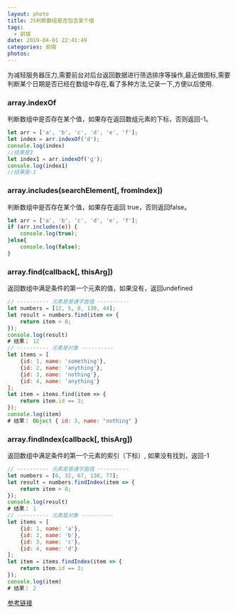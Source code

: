 ```yaml
---
layout: photo
title: JS判断数组是否包含某个值
tags:
  - 前端
date: 2019-04-01 22:41:49
categories: 前端
photos:
---
```

为减轻服务器压力,需要前台对后台返回数据进行筛选排序等操作,最近做图标,需要判断某个日期是否已经在数组中存在,看了多种方法,记录一下,方便以后使用.
<!--more-->
###  array.indexOf
判断数组中是否存在某个值，如果存在返回数组元素的下标，否则返回-1。
```JavaScript
let arr = ['a', 'b', 'c', 'd', 'e', 'f'];
let index = arr.indexOf('d');
console.log(index) 
//结果是3
let index1 = arr.indexOf('g');
console.log(index1) 
//结果是-1
```
### array.includes(searchElement[, fromIndex])
判断数组中是否存在某个值，如果存在返回 true，否则返回false。
```JavaScript
let arr = ['a', 'b', 'c', 'd', 'e', 'f'];
if (arr.includes(e)) {
	console.log(true);
}else{
	console.log(false);
}
```
### array.find(callback[, thisArg])
返回数组中满足条件的第一个元素的值，如果没有，返回undefined
```JavaScript
// ---------- 元素是普通字面值 ----------
let numbers = [12, 5, 8, 130, 44];
let result = numbers.find(item => {
    return item > 8;
});
console.log(result)
# 结果： 12
// ---------- 元素是对象 ----------
let items = [
    {id: 1, name: 'something'},
    {id: 2, name: 'anything'},
    {id: 3, name: 'nothing'},
    {id: 4, name: 'anything'}
];
let item = items.find(item => {
    return item.id == 3;
});
console.log(item) 
# 结果： Object { id: 3, name: "nothing" }
```
### array.findIndex(callback[, thisArg])  
返回数组中满足条件的第一个元素的索引（下标）, 如果没有找到，返回-1
```JavaScript
// ---------- 元素是普通字面值 ----------
let numbers = [6, 32, 67, 130, 77];
let result = numbers.findIndex(item => {
    return item > 8;
});
console.log(result)
# 结果： 1
// ---------- 元素是对象 ----------
let items = [
    {id: 1, name: 'a'},
    {id: 2, name: 'b'},
    {id: 3, name: 'c'},
    {id: 4, name: 'd'}
];
let item = items.findIndex(item => {
    return item.id == 3;
});
console.log(item) 
# 结果： 2
```

[参考链接](https://www.cnblogs.com/hepengqiang/p/9822118.html)

